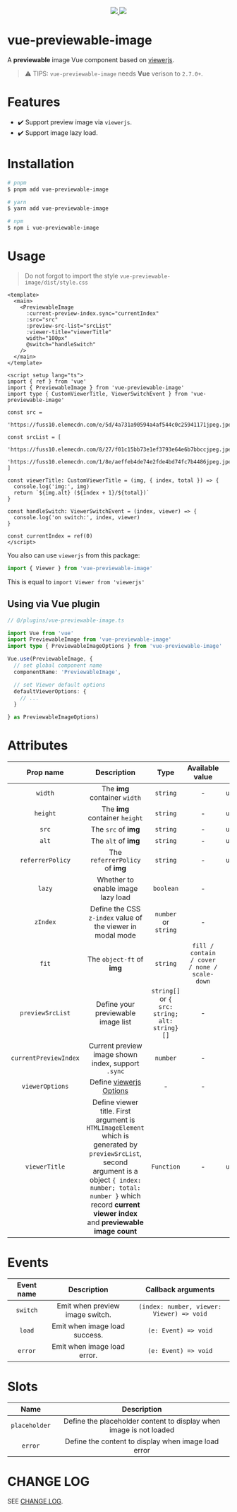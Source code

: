 <p align="center">
  <a href="https://www.npmjs.org/package/vue-previewable-image">
    <img src="https://img.shields.io/npm/v/vue-previewable-image.svg">
  </a>
  <a href="https://npmcharts.com/compare/vue-previewable-image?minimal=true">
    <img src="https://img.shields.io/npm/dm/vue-previewable-image.svg">
  </a>
  <br>
</p>

# vue-previewable-image

A **previewable** image Vue component based on <a href="https://github.com/fengyuanchen/viewerjs" target="_blank">viewerjs</a>.

> :warning: TIPS: `vue-previewable-image` needs **Vue** verison to `2.7.0+`.

# Features

- :heavy_check_mark: Support preview image via `viewerjs`.
- :heavy_check_mark: Support image lazy load.

# Installation

```bash
# pnpm
$ pnpm add vue-previewable-image

# yarn
$ yarn add vue-previewable-image

# npm
$ npm i vue-previewable-image
```

# Usage

> Do not forgot to import the style `vue-previewable-image/dist/style.css`

```vue
<template>
  <main>
    <PreviewableImage
      :current-preview-index.sync="currentIndex"
      :src="src"
      :preview-src-list="srcList"
      :viewer-title="viewerTitle"
      width="100px"
      @switch="handleSwitch"
    />
  </main>
</template>

<script setup lang="ts">
import { ref } from 'vue'
import { PreviewableImage } from 'vue-previewable-image'
import type { CustomViewerTitle, ViewerSwitchEvent } from 'vue-previewable-image'

const src =
  'https://fuss10.elemecdn.com/e/5d/4a731a90594a4af544c0c25941171jpeg.jpeg'

const srcList = [
  'https://fuss10.elemecdn.com/8/27/f01c15bb73e1ef3793e64e6b7bbccjpeg.jpeg',
  'https://fuss10.elemecdn.com/1/8e/aeffeb4de74e2fde4bd74fc7b4486jpeg.jpeg',
]

const viewerTitle: CustomViewerTitle = (img, { index, total }) => {
  console.log('img:', img)
  return `${img.alt} (${index + 1}/${total})`
}

const handleSwitch: ViewerSwitchEvent = (index, viewer) => {
  console.log('on switch:', index, viewer)
}

const currentIndex = ref(0)
</script>

```

You also can use `viewerjs` from this package:

```js
import { Viewer } from 'vue-previewable-image'
```

This is equal to `import Viewer from 'viewerjs'`


## Using via Vue plugin

```ts
// @/plugins/vue-previewable-image.ts

import Vue from 'vue'
import PreviewableImage from 'vue-previewable-image'
import type { PreviewableImageOptions } from 'vue-previewable-image'

Vue.use(PreviewableImage, {
  // set global component name
  componentName: 'PreviewableImage',

  // set Viewer default options
  defaultViewerOptions: {
    // ...
  }

} as PreviewableImageOptions)

```

# Attributes

| Prop name | Description | Type | Available value  | Default value |
| :----: | :----: | :----: | :----: | :----: |
| `width` | The **img** container `width` | `string` | - | `undefined` |
| `height` | The **img** container `height` | `string` | - | `undefined` |
| `src` | The `src` of **img** | `string` | - | `undefined` |
| `alt` | The `alt` of **img** | `string` | - | `undefined` |
| `referrerPolicy` | The `referrerPolicy` of **img** | `string` | - | `undefined` |
| `lazy` | Whether to enable image lazy load | `boolean` | - | `true` |
| `zIndex` | Define the CSS `z-index` value of the viewer in modal mode | `number` or `string` | - | `2015` |
| `fit` | The `object-ft` of **img** | `string` | `fill / contain / cover / none / scale-down` | `fill` |
| `previewSrcList` | Define your previewable image list  | `string[]` or `{ src: string; alt: string}[]` | - | `[]` |
| `currentPreviewIndex` | Current preview image shown index, support `.sync`  | `number` | - | `0` |
| `viewerOptions` | Define <a href="https://github.com/fengyuanchen/viewerjs" target="_blank">viewerjs Options</a> | - | - | `{}` |
| `viewerTitle`| Define viewer title. First argument is `HTMLImageElement` which is generated by `previewSrcList`, second argument is a object `{ index: number; total: number }` which record **current viewer index** and **previewable image count** | `Function` | - | `undefined` |



# Events

| Event name | Description | Callback arguments |
| :---: | :---: | :---: |
| `switch` | Emit when preview image switch. | `(index: number, viewer: Viewer) => void` |
| `load` | Emit when image load success. | `(e: Event) => void` |
| `error` | Emit when image load error. | `(e: Event) => void` |


# Slots

| Name | Description |
| :----: | :----: |
| `placeholder` | Define the placeholder content to display when image is not loaded |
| `error` |  Define the content to display when image load error |

# CHANGE LOG

SEE <a href="./CHANGELOG.md" target="_blank">CHANGE LOG</a>.
